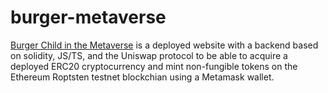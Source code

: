 # burger-metaverse
[Burger Child in the Metaverse](https://www.burgerchild.com/) is a deployed website with a backend based on solidity, JS/TS, and the Uniswap protocol to be able to acquire a deployed ERC20 cryptocurrency and mint non-fungible tokens on the Ethereum Roptsten testnet blockchian using a Metamask wallet.
